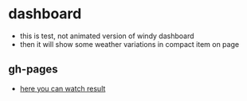 # dashboard

* this is test, not animated version of windy dashboard
* then it will show some weather variations in compact item on page

## gh-pages

* [here you can watch result](https://peterpaleev.github.io/dashboard/)